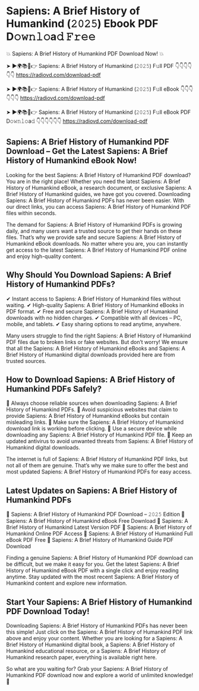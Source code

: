 # Sapiens: A Brief History of Humankind (𝟸𝟶𝟸𝟻) Ebook PDF D𝚘𝚠𝚗𝚕𝚘a𝚍 𝙵𝚛𝚎𝚎

💥 Sapiens: A Brief History of Humankind PDF Download Now! 💥

➤ ►🌍📚📱👉 Sapiens: A Brief History of Humankind (𝟸𝟶𝟸𝟻) F𝚞ll PDF 👇👇👇👇👇👇
https://radiovd.com/download-pdf

➤ ►🌍📚📱👉 Sapiens: A Brief History of Humankind (𝟸𝟶𝟸𝟻) F𝚞ll eBook 👇👇👇👇👇👇
https://radiovd.com/download-pdf

➤ ►🌍📚📱👉 Sapiens: A Brief History of Humankind (𝟸𝟶𝟸𝟻) F𝚞ll eBook PDF D𝚘𝚠𝚗𝚕𝚘a𝚍 👇👇👇👇👇👇
https://radiovd.com/download-pdf

## Sapiens: A Brief History of Humankind PDF Download – Get the Latest Sapiens: A Brief History of Humankind eBook Now!

Looking for the best Sapiens: A Brief History of Humankind PDF download? You are in the right place! Whether you need the latest Sapiens: A Brief History of Humankind eBook, a research document, or exclusive Sapiens: A Brief History of Humankind guides, we have got you covered. Downloading Sapiens: A Brief History of Humankind PDFs has never been easier. With our direct links, you can access Sapiens: A Brief History of Humankind PDF files within seconds.

The demand for Sapiens: A Brief History of Humankind PDFs is growing daily, and many users want a trusted source to get their hands on these files. That’s why we provide safe and secure Sapiens: A Brief History of Humankind eBook downloads. No matter where you are, you can instantly get access to the latest Sapiens: A Brief History of Humankind PDF online and enjoy high-quality content.

## Why Should You Download Sapiens: A Brief History of Humankind PDFs?

✔ Instant access to Sapiens: A Brief History of Humankind files without waiting.
✔ High-quality Sapiens: A Brief History of Humankind eBooks in PDF format.
✔ Free and secure Sapiens: A Brief History of Humankind downloads with no hidden charges.
✔ Compatible with all devices – PC, mobile, and tablets.
✔ Easy sharing options to read anytime, anywhere.

Many users struggle to find the right Sapiens: A Brief History of Humankind PDF files due to broken links or fake websites. But don’t worry! We ensure that all the Sapiens: A Brief History of Humankind eBooks and Sapiens: A Brief History of Humankind digital downloads provided here are from trusted sources.

## How to Download Sapiens: A Brief History of Humankind PDFs Safely?

📌 Always choose reliable sources when downloading Sapiens: A Brief History of Humankind PDFs.
📌 Avoid suspicious websites that claim to provide Sapiens: A Brief History of Humankind eBooks but contain misleading links.
📌 Make sure the Sapiens: A Brief History of Humankind download link is working before clicking.
📌 Use a secure device while downloading any Sapiens: A Brief History of Humankind PDF file.
📌 Keep an updated antivirus to avoid unwanted threats from Sapiens: A Brief History of Humankind digital downloads.

The internet is full of Sapiens: A Brief History of Humankind PDF links, but not all of them are genuine. That’s why we make sure to offer the best and most updated Sapiens: A Brief History of Humankind PDFs for easy access.

## Latest Updates on Sapiens: A Brief History of Humankind PDFs

🔹 Sapiens: A Brief History of Humankind PDF Download – 𝟸𝟶𝟸𝟻 Edition
🔹 Sapiens: A Brief History of Humankind eBook Free Download
🔹 Sapiens: A Brief History of Humankind Latest Version PDF
🔹 Sapiens: A Brief History of Humankind Online PDF Access
🔹 Sapiens: A Brief History of Humankind Full eBook PDF Free
🔹 Sapiens: A Brief History of Humankind Guide PDF Download

Finding a genuine Sapiens: A Brief History of Humankind PDF download can be difficult, but we make it easy for you. Get the latest Sapiens: A Brief History of Humankind eBook PDF with a single click and enjoy reading anytime. Stay updated with the most recent Sapiens: A Brief History of Humankind content and explore new information.

## Start Your Sapiens: A Brief History of Humankind PDF Download Today!

Downloading Sapiens: A Brief History of Humankind PDFs has never been this simple! Just click on the Sapiens: A Brief History of Humankind PDF link above and enjoy your content. Whether you are looking for a Sapiens: A Brief History of Humankind digital book, a Sapiens: A Brief History of Humankind educational resource, or a Sapiens: A Brief History of Humankind research paper, everything is available right here.

So what are you waiting for? Grab your Sapiens: A Brief History of Humankind PDF download now and explore a world of unlimited knowledge! 🚀
